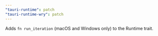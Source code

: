 ```yaml
---
"tauri-runtime": patch
"tauri-runtime-wry": patch
---
```


Adds `fn run_iteration` (macOS and Windows only) to the Runtime trait.
